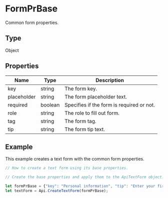 # FormPrBase

Common form properties.

## Type

Object

## Properties

| Name | Type | Description |
| ---- | ---- | ----------- |
| key | string | The form key. |
| placeholder | string | The form placeholder text. |
| required | boolean | Specifies if the form is required or not. |
| role | string | The role to fill out form. |
| tag | string | The form tag. |
| tip | string | The form tip text. |


## Example

This example creates a text form with the common form properties.

```javascript editor-pdf
// How to create a text form using its base properties.

// Create the base properties and apply them to the ApiTextForm object.

let formPrBase = {"key": "Personal information", "tip": "Enter your first name", "required": true, "placeholder": "First name"};
let textForm = Api.CreateTextForm(formPrBase);
```
